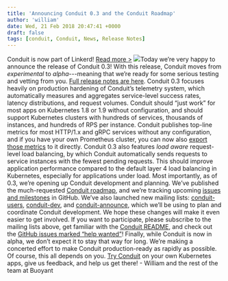 ```yaml
---
title: 'Announcing Conduit 0.3 and the Conduit Roadmap'
author: 'william'
date: Wed, 21 Feb 2018 20:47:41 +0000
draft: false
tags: [conduit, Conduit, News, Release Notes]
---
```


Conduit is now part of Linkerd! [Read more >](/2018/07/06/conduit-0-5-and-the-future/ 'Conduit is now part of Linkerd announcement') ![](http://buoyant.io/wp-content/uploads/2018/02/version_conduit_030-300x151.png)Today we’re very happy to announce the release of Conduit 0.3! With this release, Conduit moves from _experimental_ to _alpha_---meaning that we’re ready for some serious testing and vetting from you. [Full release notes are here](https://github.com/runconduit/conduit/releases/tag/v0.3.0). Conduit 0.3 focuses heavily on production hardening of Conduit’s telemetry system, which automatically measures and aggregates service-level success rates, latency distributions, and request volumes. Conduit should “just work” for most apps on Kubernetes 1.8 or 1.9 without configuration, and should support Kubernetes clusters with hundreds of services, thousands of instances, and hundreds of RPS per instance. Conduit publishes top-line metrics for most HTTP/1.x and gRPC services without any configuration, and if you have your own Prometheus cluster, you can now also [export those metrics](https://conduit.io/prometheus) to it directly. Conduit 0.3 also features _load aware_ request-level load balancing, by which Conduit automatically sends requests to service instances with the fewest pending requests. This should improve application performance compared to the default layer 4 load balancing in Kubernetes, especially for applications under load. Most importantly, as of 0.3, we’re opening up Conduit development and planning. We’ve published the much-requested [Conduit roadmap](https://conduit.io/roadmap/), and we’re tracking upcoming [issues and milestones](https://github.com/runconduit/conduit/milestones) in GitHub. We’ve also launched new mailing lists: [conduit-users](https://groups.google.com/forum/#!forum/conduit-users), [conduit-dev](https://groups.google.com/forum/#!forum/conduit-dev), and [conduit-announce](https://groups.google.com/forum/#!forum/conduit-announce), which we’ll be using to plan and coordinate Conduit development. We hope these changes will make it even easier to get involved. If you want to participate, please subscribe to the mailing lists above, get familiar with the [Conduit README](https://github.com/runconduit/conduit/blob/master/README.md), and check out the [GitHub issues marked “help wanted”](https://github.com/runconduit/conduit/issues?q=is%3Aissue+is%3Aopen+label%3A%22help+wanted%22)! Finally, while Conduit is now in alpha, we don’t expect it to stay that way for long. We’re making a concerted effort to make Conduit production-ready as rapidly as possible. Of course, this all depends on you. [Try Conduit](https://conduit.io/) on your own Kubernetes apps, give us feedback, and help us get there! \- William and the rest of the team at Buoyant
